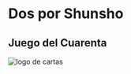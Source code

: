 # Dos por Shunsho #

## Juego del Cuarenta ##

![logo de cartas][logo]

[logo]: http://fondosg.com/wp-content/uploads/2011/12/cartas-poker.jpg
